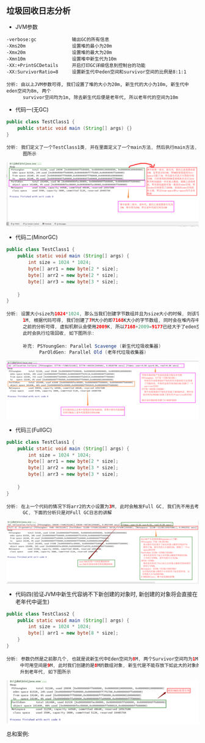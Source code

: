 ## 垃圾回收日志分析
- JVM参数
```
-verbose:gc             输出GC的所有信息
-Xms20m                 设置堆的最小为20m
-Xmx20m                 设置堆的最大为20m
-Xmn10m                 设置堆中新生代为10m
-XX:+PrintGCDetails     开启打印GC详细信息到控制台的功能
-XX:SurvivorRatio=8     设置新生代中eden空间和survivor空间的比例是8:1:1

分析: 由以上JVM参数可得, 我们设置了堆的大小为20m, 新生代的大小为10m, 新生代中eden空间为8m, 两个
      survivor空间均为1m, 除去新生代后便是老年代, 所以老年代的空间为10m
```

- 代码一(无GC)
```java
public class TestClass1 {
	public static void main (String[] args) {}
}

分析: 我们定义了一个TestClass1类, 并在里面定义了一个main方法, 然后执行main方法, 此时查看输出如下
      图所示
```

<img src="photos/垃圾回收/06_垃圾回收日志分析1.png" />

- 代码二(MinorGC)
```java
public class TestClass1 {
	public static void main (String[] args) {
		int size = 1024 * 1024;
		byte[] arr1 = new byte[2 * size];
		byte[] arr2 = new byte[2 * size];
		byte[] arr3 = new byte[3 * size];

	}
}

分析: 设置大小size为1024*1024, 那么当我们创建字节数组并且为size大小的时候, 则该字节数组的大小为
      1M, 根据代码可得, 我们创建了7M大小的即7168K大小的字节数组, 同时会在堆内存中占据7168K, 加上
      之前的分析可得, 虚拟机默认会使用2009K, 所以7168+2009=9177已经大于了eden空间8192K的大小,
      此时会执行垃圾回收, 如下图所示: 

      补充: PSYoungGen: Parallel Scavenge (新生代垃圾收集器)
            ParOldGen: Parallel Old (老年代垃圾收集器)
```

<img src="photos/垃圾回收/06_垃圾回收日志分析2.png" />

- 代码三(FullGC)
```java
public class TestClass1 {
	public static void main (String[] args) {
		int size = 1024 * 1024;
		byte[] arr1 = new byte[2 * size];
		byte[] arr2 = new byte[3 * size];
		byte[] arr3 = new byte[3 * size];

	}
}

分析: 在上一个代码的情况下将arr2的大小设置为3M, 此时会触发Full GC, 我们先不用去考虑为什么会触发该
      GC, 下面的分析只是对Full GC日志的讲解
```
<img src="photos/垃圾回收/06_垃圾回收日志分析3.png" />


- 代码四(验证JVM中新生代容纳不下新创建的对象时, 新创建的对象将会直接在老年代中诞生)
```java
public class TestClass2 {
	public static void main (String[] args) {
		int size = 1024 * 1024;
		byte[] arr1 = new byte[8 * size];
	}
}

分析: 参数仍然是之前那几个, 也就是说新生代中Eden空间为8M, 两个Survivor空间均为1M, 总的来说新生代
     中可用空间是9M, 此时我们创建的是8M的数组对象, 新生代是不能存放下如此大的对象的, 所以会直接晋
     升到老年代, 如下图所示
```

<img src="photos/垃圾回收/06_垃圾回收日志分析4.png" />



总和案例:
   
